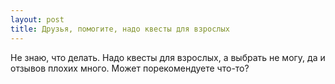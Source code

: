 ```yaml
---
layout: post 
title: Друзья, помогите, надо квесты для взрослых 
--- 
```

Не знаю, что делать. Надо квесты для взрослых, а выбрать не могу, да и отзывов плохих много. Может порекомендуете что-то?